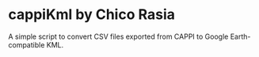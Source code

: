 # cappiKml by Chico Rasia

A simple script to convert CSV files exported from CAPPI to Google Earth-compatible KML.
